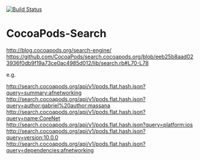 [![Build Status](https://img.shields.io/travis/GabrielMassana/CocoaPods-Search/master.svg?style=flat-square)](https://travis-ci.org/GabrielMassana/CocoaPods-Search)


# CocoaPods-Search

http://blog.cocoapods.org/search-engine/
https://github.com/CocoaPods/search.cocoapods.org/blob/eeb25b8aad023936f0db9f19a73ce0ac4985d012/lib/search.rb#L70-L78

e.g.

http://search.cocoapods.org/api/v1/pods.flat.hash.json?query=summary:afnetworking
http://search.cocoapods.org/api/v1/pods.flat.hash.json?query=author:gabriel%20author:massana
http://search.cocoapods.org/api/v1/pods.flat.hash.json?query=name:CoreNet
http://search.cocoapods.org/api/v1/pods.flat.hash.json?query=platform:ios
http://search.cocoapods.org/api/v1/pods.flat.hash.json?query=version:10.0.0
http://search.cocoapods.org/api/v1/pods.flat.hash.json?query=dependencies:afnetworking
